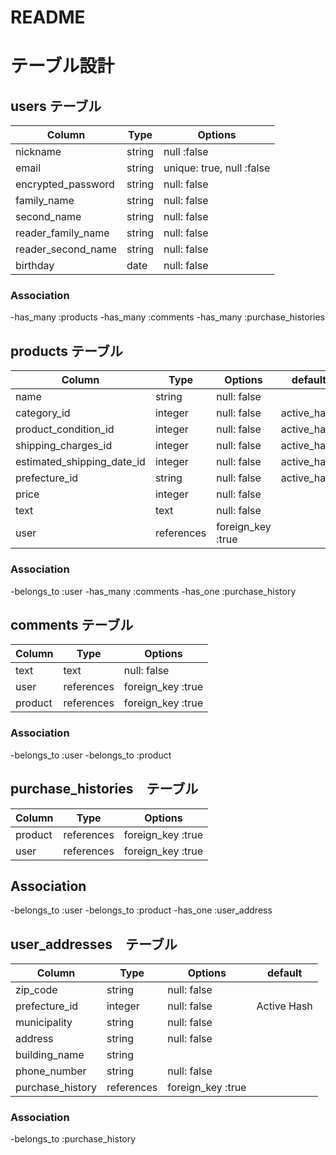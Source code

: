 # README

# テーブル設計

## users テーブル

| Column             | Type   | Options                   |
| ------------------ | ------ | ------------------------  |
| nickname           | string | null :false               |
| email              | string | unique: true, null :false |
| encrypted_password | string | null: false               |
| family_name        | string | null: false               |
| second_name        | string | null: false               |
| reader_family_name | string | null: false               |
| reader_second_name | string | null: false               |
| birthday           | date   | null: false               |


### Association

-has_many :products
-has_many :comments
-has_many :purchase_histories

## products テーブル

| Column                     | Type      | Options           | default     |
| -------------------------- | --------- | ----------------- |-------------|
| name                       | string    | null: false       |             |
| category_id                | integer   | null: false       | active_hash |
| product_condition_id       | integer   | null: false       | active_hash |
| shipping_charges_id        | integer   | null: false       | active_hash |
| estimated_shipping_date_id | integer   | null: false       | active_hash |
| prefecture_id              | string    | null: false       | active_hash |
| price                      | integer   | null: false       |             |
| text                       | text      | null: false       |             |
| user                       | references| foreign_key :true |             |

### Association

-belongs_to :user
-has_many   :comments
-has_one    :purchase_history


## comments テーブル

| Column      | Type       | Options           |
| ----------- | ---------- | ----------------- |
| text        | text       | null: false       |
| user        | references | foreign_key :true |
| product     | references | foreign_key :true |

### Association

-belongs_to :user
-belongs_to :product

##  purchase_histories　テーブル　

| Column      | Type        | Options              |
| ----------- | ----------- | -------------------- |
| product     | references  | foreign_key :true    |
| user        | references  | foreign_key :true    |

## Association

-belongs_to :user
-belongs_to :product
-has_one    :user_address

## user_addresses　テーブル

| Column                  | Type       | Options             | default
| ----------------------- | ---------  | --------------------| ----------
| zip_code                | string     | null: false         |
| prefecture_id           | integer    | null: false         | Active Hash
| municipality            | string     | null: false         |
| address                 | string     | null: false         |
| building_name           | string     |                     |
| phone_number            | string     | null: false         |
| purchase_history        |references  | foreign_key :true   |

### Association

-belongs_to    :purchase_history
